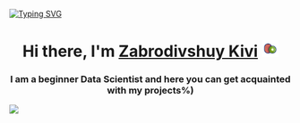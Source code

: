 [![Typing SVG](https://readme-typing-svg.herokuapp.com?color=%2336BCF7&lines=Zabrodivshiy+Kivi+)](https://git.io/typing-svg)



<h1 align="center">Hi there, I'm <a href="http://prostokrutoi.site/" target="_blank">Zabrodivshuy Kivi</a> 
<img src="https://github.com/Raffilach/Raffilach/blob/main/free-animated-icon-kiwi-16059963.gif" width="30px"/></h1>
<h3 align="center">I am a beginner Data Scientist and here you can get acquainted with my projects%)</h3>

<img src="https://github.com/blackcater/blackcater/raw/main/images/Hi.gif" height="32"/></h1>

